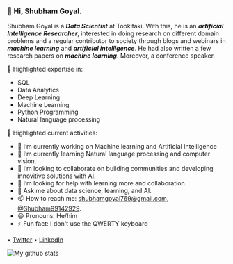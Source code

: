 ### 👋 Hi, Shubham Goyal.

Shubham Goyal is a ***Data Scientist*** at Tookitaki. With this, he is an ***artificial Intelligence Researcher***, interested in doing research on different domain problems and a regular contributor to society through blogs and webinars in ***machine learning*** and ***artificial intelligence***. He had also written a few research papers on ***machine learning***. Moreover, a conference speaker.

📌 Highlighted expertise in:
- SQL
- Data Analytics
- Deep Learning
- Machine Learning
- Python Programming
- Natural language processing

📌 Highlighted current activities:
- 🔭 I’m currently working on Machine learning and Artificial Intelligence
- 🌱 I’m currently learning Natural language processing and computer vision. 
- 👯 I’m looking to collaborate on building communities and developing innovitive solutions with AI.
- 🤔 I’m looking for help with learning more and collaboration.
- 💬 Ask me about data science, learning, and AI.
- 📫 How to reach me: [shubhamgoyal769@gmail.com](shubhamgoyal769@gmail.com), [@Shubham99142929](https://twitter.com/Shubham99142929).
- 😄 Pronouns: He/him
- ⚡ Fun fact: I don't use the QWERTY keyboard

• [Twitter](https://twitter.com/Shubham99142929) • [LinkedIn](https://www.linkedin.com/in/shubham-goyal-0946b7127)

![My github stats](https://github-readme-stats.vercel.app/api?username=shubham769&show_icons=true&theme=dracula&count_private=true)
